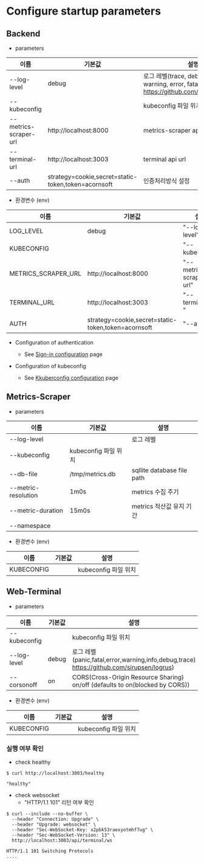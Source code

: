# Configure startup parameters

## Backend

* parameters

|이름                   |기본값                                               |설명                                                                                           |
|---                    |---                                                  |---                                                                                            |
|--log-level            |debug                                                |로그 레벨(trace, debug, info, warning, error, fatal, panic) https://github.com/sirupsen/logrus |
|--kubeconfig           |                                                     |kubeconfig 파일 위치                                                                           |
|--metrics-scraper-url  |http://localhost:8000                                |metrics-scraper api url                                                                        |
|--terminal-url         |http://localhost:3003                                |terminal api url                                                                               |
|--auth                 |strategy=cookie,secret=static-token,token=acornsoft  |인증처리방식 설정                                                                              |


* 환경변수 (env)

|이름                 |기본값                                               |설명                     |
|---                  |---                                                  |---                      |
|LOG_LEVEL            |debug                                                |"--log-level"            |
|KUBECONFIG           |                                                     |"--kubeconfig"           |
|METRICS_SCRAPER_URL  |http://localhost:8000                                |"--metrics-scraper-url"  |
|TERMINAL_URL         |http://localhost:3003                                |"--terminal-url "        |
|AUTH                 |strategy=cookie,secret=static-token,token=acornsoft  |"--auth"                 |


* Configuration of authentication
  * See [Sign-in configuration](./config-sign-in.md) page

* Configuration of kubeconfig
  * See [Kkuberconfig configuration](./config-kubeconfigs.md) page



## Metrics-Scraper

* parameters

|이름                 |기본값               |설명                       |
|---                  |---                  |---                        |
|--log-level          |                     |로그 레벨                  |
|--kubeconfig         |kubeconfig 파일 위치 |                           |
|--db-file            |/tmp/metrics.db      |sqllite database file path |
|--metric-resolution  |1m0s                 |metrics 수집 주기          |
|--metric-duration    |15m0s                |metrics 적산값 유지 기간   |
|--namespace          |                     |                           |

* 환경변수 (env)

|이름       |기본값 |설명                 |
|---        |---    |---                  |
|KUBECONFIG |       |kubeconfig 파일 위치 |


## Web-Terminal

* parameters

|이름                   |기본값 |설명                                                                                       |
|---                    |---    |---                                                                                        |
|--kubeconfig           |       |kubeconfig 파일 위치                                                                       |
|--log-level            |debug  |로그 레벨(panic,fatal,error,warning,info,debug,trace) https://github.com/sirupsen/logrus)  |
|--corsonoff            |on     |CORS(Cross-Origin Resource Sharing) on/off (defaults to on(blocked by CORS))               |


* 환경변수 (env)

|이름       |기본값 |설명                 |
|---        |---    |---                  |
|KUBECONFIG |       |kubeconfig 파일 위치 |


### 실행 여부 확인

* check healthy

```
$ curl http://localhost:3003/healthy

"healthy"
```

* check websocket
  * "HTTP/1.1 101" 리턴 여부 확인

```
$ curl --include --no-buffer \
  --header "Connection: Upgrade" \
  --header "Upgrade: websocket" \
  --header "Sec-WebSocket-Key: x2pbk53raexyotmhf7ug" \
  --header "Sec-WebSocket-Version: 13" \
  http://localhost:3003/api/terminal/ws

HTTP/1.1 101 Switching Protocols
....
```